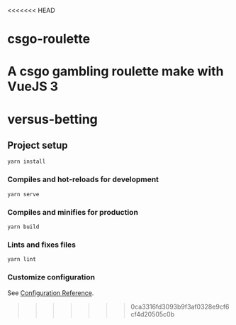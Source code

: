 <<<<<<< HEAD
# csgo-roulette
A csgo gambling roulette make with VueJS 3
=======
# versus-betting

## Project setup
```
yarn install
```

### Compiles and hot-reloads for development
```
yarn serve
```

### Compiles and minifies for production
```
yarn build
```

### Lints and fixes files
```
yarn lint
```

### Customize configuration
See [Configuration Reference](https://cli.vuejs.org/config/).
>>>>>>> 0ca3316fd3093b9f3af0328e9cf6cf4d20505c0b
